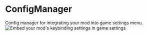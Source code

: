 # ConfigManager
Config manager for integrating your mod into game settings menu.
![Embed your mod's keybinding settings in game settings](https://i.imgur.com/7hzUgsh.png)

